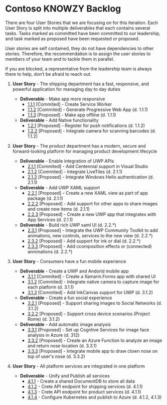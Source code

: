 # Contoso KNOWZY Backlog

There are four User Stories that we are focusing on for this iteration. Each User Story is split into multiple deliverables that each contains several tasks. Tasks marked as committed have been committed to our leadership, and task marked as proposed have been requested or proposed.

User stories are self contained, they do not have dependencies to other stories. Therefore, the recommendation is to assign the user stories to members of your team and to tackle them in parallel. 

If you are blocked, a representative from the leadership team is always there to help, don’t be afraid to reach out. 


1. **User Story** - The shipping department has a fast, responsive, and powerful application for managing day to day duties 
    * **Deliverable** - Make app more responsive
        * [1.1.1][111] [Commited] - Create Service Worker
        * [1.1.2][112] [Commited] - Generate Progressive Web App (d. 1.1.1)
        * [1.1.3][113] [Proposed] - Make app offline (d. 1.1.1) 
    * **Deliverable** - Add Native functionality
        * [1.2.1][121] [Proposed] - Register for push notifications (d. 1.1.2)
        * [1.2.2][122] [Proposed] - Integrate camera for scanning barcodes (d. 1.1.2)

2. **User Story** - The product department has a modern, secure and forward-looking platform for managing product development lifecycle
    * **Deliverable** - Enable integration of UWP APIs
        * [2.1.1][211] [Commited] - Add Centennial support in Visual Studio
        * [2.1.2][212] [Commited] - Integrate LiveTiles (d. 2.1.1)
        * [2.1.3][213] [Proposed] - Integrate Windows Hello authentication (d. 2.1.1)
    * **Deliverable** - Add UWP XAML support
        * [2.2.1][221] [Proposed] - Create a new XAML view as part of app package (d. 2.1.1)
        * [2.2.2][222] [Proposed] - Add support for other apps to share images and create new items (d. 2.1.1)
        * [2.2.3][223] [Proposed] - Create a new UWP app that integrates with App Services (d. 2.1.1)
    * **Deliverable** - Build rich UWP xaml UI (d. 2.2.*)
        * [2.3.1][231] [Proposed] - Integrate the UWP Community Toolkit to add animations, new controls, services to the new view (d. 2.2.*)
        * [2.3.2][232] [Proposed] - Add support for ink or dial (d. 2.2.*)
        * [2.3.3][233] [Proposed] - Add ccomposition effects or (connected) annimations (d. 2.2.*)

3. **User Story** - Consumers have a fun mobile experience 
    * **Deliverable** - Create a UWP and Andorid mobile app
        * [3.1.1][311] [Commited] - Create a Xamarin.Forms app with shared UI
        * [3.1.2][312] [Commited] - Integrate native camera to capture image for each platform (d. 3.1.1)
        * [3.1.3][313] [Commited] - Add InkCanvas support for UWP (d. 3.1.2)
    * **Deliverable** - Create a fun social experience
        * [3.2.1][321] [Proposed] - Support sharing images to Social Networks (d. 3.1.2)
        * [3.2.2][322] [Proposed] - Support cross device scenarios (Project Rome) (d. 3.1.2)
    * **Deliverable** - Add automatic image analysis
        * [3.3.1][331] [Proposed] - Set up Cogntive Services for image face analysis in Azure (d. 312)
        * [3.3.2][332] [Proposed] - Create an Azure Function to analyze an image and return nose location (d. 3.3.1)
        * [3.3.3][333] [Proposed] - Integrate mobile app to draw clown nose on top of user's nose (d. 3.3.2)

4. **User Story** - All platform services are integrated in one platform
    * **Deliverable** - Unify and Publish all services
        * [4.1.1][411] - Create a shared DocumentDB to store all data
        * [4.1.2][412] - Crete API endpoint for shipping services (d. 4.1.1)
        * [4.1.3][412] - Crete API endpoint for product services (d. 4.1.1)
        * [4.1.4][414] - Configure Kubernetes and publish to Azure (d. 4.1.2, 4.1.3)



[111]: stories/1/111_CreateServiceWorker.md
[112]: stories/1/112_GeneratePWA.md
[113]: stories/1/113_Offline.md
[121]: stories/1/121_PushNotifications.md
[122]: stories/1/122_Camera.md

[211]: stories/2/211_Centennial.md
[212]: stories/2/212_LiveTiles.md
[213]: stories/2/213_WindowsHello.md
[221]: stories/2/221_XAMLView.md
[222]: stories/2/222_Share.md
[223]: stories/2/223_AppServices.md
[231]: stories/2/231_Toolkit.md
[232]: stories/2/232_Inking_Dial.md
[233]: stories/2/233_Composition.md

[311]: stories/3/311_XamarinForms.md
[312]: stories/3/312_Camera.md
[313]: stories/3/313_InkCanvas.md
[321]: stories/3/321_Social.md
[322]: stories/3/322_Rome.md
[331]: stories/3/331_CognitiveServices.md
[332]: stories/3/332_AzureFunction.md
[333]: stories/3/333_NoseAnalysys.md

[411]: stories/4/411_DocumentDB.md
[412]: stories/4/412_413_API.md
[414]: stories/4/414_Kubernetes.md
